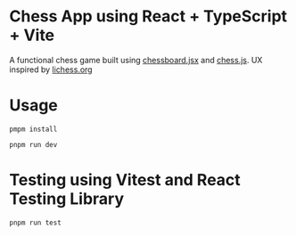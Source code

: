 # Chess App using React + TypeScript + Vite

A functional chess game built using [chessboard.jsx](https://github.com/willb335/chessboardjsx) and [chess.js](https://github.com/jhlywa/chess.js/). UX inspired by [lichess.org](https://lichess.org/)

# Usage

```
pmpm install
```
```
pnpm run dev
```

# Testing using Vitest and React Testing Library

```
pnpm run test
```
